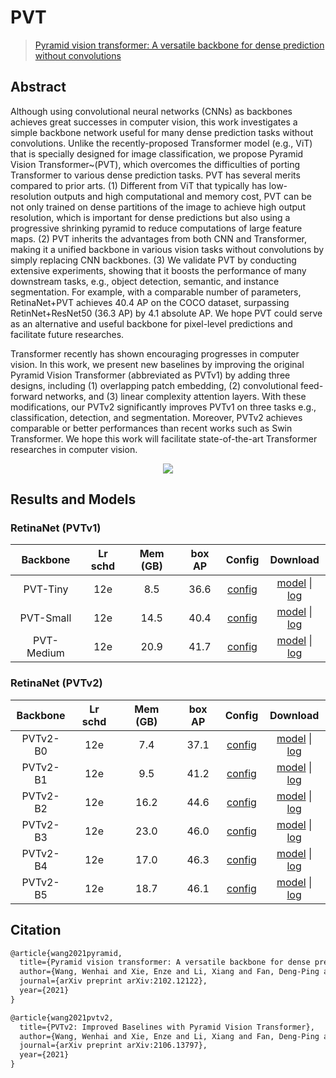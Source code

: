 # PVT

> [Pyramid vision transformer: A versatile backbone for dense prediction without convolutions](https://arxiv.org/abs/2102.12122)

<!-- [BACKBONE] -->

## Abstract

Although using convolutional neural networks (CNNs) as backbones achieves great successes in computer vision, this work investigates a simple backbone network useful for many dense prediction tasks without convolutions. Unlike the recently-proposed Transformer model (e.g., ViT) that is specially designed for image classification, we propose Pyramid Vision Transformer~(PVT), which overcomes the difficulties of porting Transformer to various dense prediction tasks. PVT has several merits compared to prior arts. (1) Different from ViT that typically has low-resolution outputs and high computational and memory cost, PVT can be not only trained on dense partitions of the image to achieve high output resolution, which is important for dense predictions but also using a progressive shrinking pyramid to reduce computations of large feature maps. (2) PVT inherits the advantages from both CNN and Transformer, making it a unified backbone in various vision tasks without convolutions by simply replacing CNN backbones. (3) We validate PVT by conducting extensive experiments, showing that it boosts the performance of many downstream tasks, e.g., object detection, semantic, and instance segmentation. For example, with a comparable number of parameters, RetinaNet+PVT achieves 40.4 AP on the COCO dataset, surpassing RetinNet+ResNet50 (36.3 AP) by 4.1 absolute AP. We hope PVT could serve as an alternative and useful backbone for pixel-level predictions and facilitate future researches.

Transformer recently has shown encouraging progresses in computer vision. In this work, we present new baselines by improving the original Pyramid Vision Transformer (abbreviated as PVTv1) by adding three designs, including (1) overlapping patch embedding, (2) convolutional feed-forward networks, and (3) linear complexity attention layers.
With these modifications, our PVTv2 significantly improves PVTv1 on three tasks e.g., classification, detection, and segmentation. Moreover, PVTv2 achieves comparable or better performances than recent works such as Swin Transformer. We hope this work will facilitate state-of-the-art Transformer researches in computer vision.

<div align=center>
<img src="https://user-images.githubusercontent.com/40661020/143969989-6f94e695-23b1-4f8f-b406-d589fdc3cfb2.png"/>
</div>

## Results and Models

### RetinaNet (PVTv1)

|  Backbone  | Lr schd | Mem (GB) | box AP |                                                   Config                                                   |                                                                                                                                             Download                                                                                                                                             |
| :--------: | :-----: | :------: | :----: | :--------------------------------------------------------------------------------------------------------: | :----------------------------------------------------------------------------------------------------------------------------------------------------------------------------------------------------------------------------------------------------------------------------------------------: |
|  PVT-Tiny  |   12e   |   8.5    |  36.6  | [config](https://github.com/open-mmlab/mmdetection/tree/master/configs/pvt/retinanet_pvt_t_fpn_1x_coco.py) | [model](https://download.openmmlab.com/mmdetection/v2.0/pvt/retinanet_pvt-t_fpn_1x_coco/retinanet_pvt-t_fpn_1x_coco_20210831_103110-17b566bd.pth) \| [log](https://download.openmmlab.com/mmdetection/v2.0/pvt/retinanet_pvt-t_fpn_1x_coco/retinanet_pvt-t_fpn_1x_coco_20210831_103110.log.json) |
| PVT-Small  |   12e   |   14.5   |  40.4  | [config](https://github.com/open-mmlab/mmdetection/tree/master/configs/pvt/retinanet_pvt_s_fpn_1x_coco.py) | [model](https://download.openmmlab.com/mmdetection/v2.0/pvt/retinanet_pvt-s_fpn_1x_coco/retinanet_pvt-s_fpn_1x_coco_20210906_142921-b6c94a5b.pth) \| [log](https://download.openmmlab.com/mmdetection/v2.0/pvt/retinanet_pvt-s_fpn_1x_coco/retinanet_pvt-s_fpn_1x_coco_20210906_142921.log.json) |
| PVT-Medium |   12e   |   20.9   |  41.7  | [config](https://github.com/open-mmlab/mmdetection/tree/master/configs/pvt/retinanet_pvt_m_fpn_1x_coco.py) | [model](https://download.openmmlab.com/mmdetection/v2.0/pvt/retinanet_pvt-m_fpn_1x_coco/retinanet_pvt-m_fpn_1x_coco_20210831_103243-55effa1b.pth) \| [log](https://download.openmmlab.com/mmdetection/v2.0/pvt/retinanet_pvt-m_fpn_1x_coco/retinanet_pvt-m_fpn_1x_coco_20210831_103243.log.json) |

### RetinaNet (PVTv2)

| Backbone | Lr schd | Mem (GB) | box AP |                                                     Config                                                     |                                                                                                                                                   Download                                                                                                                                                   |
| :------: | :-----: | :------: | :----: | :------------------------------------------------------------------------------------------------------------: | :----------------------------------------------------------------------------------------------------------------------------------------------------------------------------------------------------------------------------------------------------------------------------------------------------------: |
| PVTv2-B0 |   12e   |   7.4    |  37.1  | [config](https://github.com/open-mmlab/mmdetection/tree/master/configs/pvt/retinanet_pvt_v2_b0_fpn_1x_coco.py) | [model](https://download.openmmlab.com/mmdetection/v2.0/pvt/retinanet_pvtv2-b0_fpn_1x_coco/retinanet_pvtv2-b0_fpn_1x_coco_20210831_103157-13e9aabe.pth) \| [log](https://download.openmmlab.com/mmdetection/v2.0/pvt/retinanet_pvtv2-b0_fpn_1x_coco/retinanet_pvtv2-b0_fpn_1x_coco_20210831_103157.log.json) |
| PVTv2-B1 |   12e   |   9.5    |  41.2  | [config](https://github.com/open-mmlab/mmdetection/tree/master/configs/pvt/retinanet_pvt_v2_b1_fpn_1x_coco.py) | [model](https://download.openmmlab.com/mmdetection/v2.0/pvt/retinanet_pvtv2-b1_fpn_1x_coco/retinanet_pvtv2-b1_fpn_1x_coco_20210831_103318-7e169a7d.pth) \| [log](https://download.openmmlab.com/mmdetection/v2.0/pvt/retinanet_pvtv2-b1_fpn_1x_coco/retinanet_pvtv2-b1_fpn_1x_coco_20210831_103318.log.json) |
| PVTv2-B2 |   12e   |   16.2   |  44.6  | [config](https://github.com/open-mmlab/mmdetection/tree/master/configs/pvt/retinanet_pvt_v2_b2_fpn_1x_coco.py) | [model](https://download.openmmlab.com/mmdetection/v2.0/pvt/retinanet_pvtv2-b2_fpn_1x_coco/retinanet_pvtv2-b2_fpn_1x_coco_20210901_174843-529f0b9a.pth) \| [log](https://download.openmmlab.com/mmdetection/v2.0/pvt/retinanet_pvtv2-b2_fpn_1x_coco/retinanet_pvtv2-b2_fpn_1x_coco_20210901_174843.log.json) |
| PVTv2-B3 |   12e   |   23.0   |  46.0  | [config](https://github.com/open-mmlab/mmdetection/tree/master/configs/pvt/retinanet_pvt_v2_b3_fpn_1x_coco.py) | [model](https://download.openmmlab.com/mmdetection/v2.0/pvt/retinanet_pvtv2-b3_fpn_1x_coco/retinanet_pvtv2-b3_fpn_1x_coco_20210903_151512-8357deff.pth) \| [log](https://download.openmmlab.com/mmdetection/v2.0/pvt/retinanet_pvtv2-b3_fpn_1x_coco/retinanet_pvtv2-b3_fpn_1x_coco_20210903_151512.log.json) |
| PVTv2-B4 |   12e   |   17.0   |  46.3  | [config](https://github.com/open-mmlab/mmdetection/tree/master/configs/pvt/retinanet_pvt_v2_b4_fpn_1x_coco.py) | [model](https://download.openmmlab.com/mmdetection/v2.0/pvt/retinanet_pvtv2-b4_fpn_1x_coco/retinanet_pvtv2-b4_fpn_1x_coco_20210901_170151-83795c86.pth) \| [log](https://download.openmmlab.com/mmdetection/v2.0/pvt/retinanet_pvtv2-b4_fpn_1x_coco/retinanet_pvtv2-b4_fpn_1x_coco_20210901_170151.log.json) |
| PVTv2-B5 |   12e   |   18.7   |  46.1  | [config](https://github.com/open-mmlab/mmdetection/tree/master/configs/pvt/retinanet_pvt_v2_b5_fpn_1x_coco.py) | [model](https://download.openmmlab.com/mmdetection/v2.0/pvt/retinanet_pvtv2-b5_fpn_1x_coco/retinanet_pvtv2-b5_fpn_1x_coco_20210902_201800-3420eb57.pth) \| [log](https://download.openmmlab.com/mmdetection/v2.0/pvt/retinanet_pvtv2-b5_fpn_1x_coco/retinanet_pvtv2-b5_fpn_1x_coco_20210902_201800.log.json) |

## Citation

```latex
@article{wang2021pyramid,
  title={Pyramid vision transformer: A versatile backbone for dense prediction without convolutions},
  author={Wang, Wenhai and Xie, Enze and Li, Xiang and Fan, Deng-Ping and Song, Kaitao and Liang, Ding and Lu, Tong and Luo, Ping and Shao, Ling},
  journal={arXiv preprint arXiv:2102.12122},
  year={2021}
}
```

```latex
@article{wang2021pvtv2,
  title={PVTv2: Improved Baselines with Pyramid Vision Transformer},
  author={Wang, Wenhai and Xie, Enze and Li, Xiang and Fan, Deng-Ping and Song, Kaitao and Liang, Ding and Lu, Tong and Luo, Ping and Shao, Ling},
  journal={arXiv preprint arXiv:2106.13797},
  year={2021}
}
```
